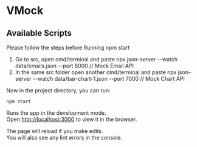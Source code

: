 # VMock 

## Available Scripts

Please follow the steps before Running npm start

1. Go to src, open cmd/terminal and paste npx json-server --watch data/emails.json --port  8000  // Mock Email API 
2. In the same src folder open another cmd/terminal and paste npx json-server --watch data/bar-chart-1.json --port  7000 // Mock Chart API
 
Now in the project directory, you can run:

`npm start`

Runs the app in the development mode.\
Open [http://localhost:3000](http://localhost:3000) to view it in the browser.

The page will reload if you make edits.\
You will also see any lint errors in the console.

